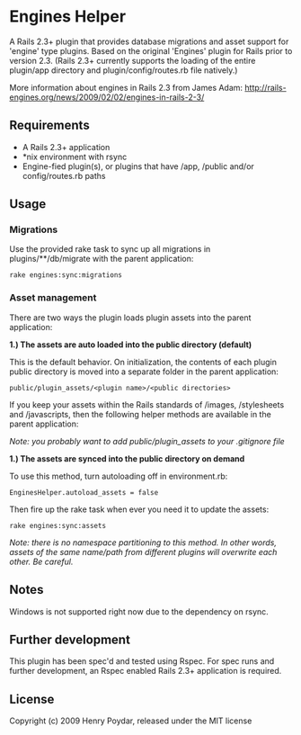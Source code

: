 # Engines Helper

A Rails 2.3+ plugin that provides database migrations and asset support for 'engine' type plugins. Based on the original 'Engines' plugin for Rails prior to version 2.3. (Rails 2.3+ currently supports the loading of the entire plugin/app directory and plugin/config/routes.rb file natively.)

More information about engines in Rails 2.3 from James Adam: http://rails-engines.org/news/2009/02/02/engines-in-rails-2-3/

## Requirements

* A Rails 2.3+ application
* *nix environment with rsync
* Engine-fied plugin(s), or plugins that have /app, /public and/or config/routes.rb paths

## Usage

### Migrations

Use the provided rake task to sync up all migrations in plugins/**/db/migrate with the parent application:

    rake engines:sync:migrations

### Asset management

There are two ways the plugin loads plugin assets into the parent application:

**1.) The assets are auto loaded into the public directory (default)**

This is the default behavior. On initialization, the contents of each plugin public directory is moved into a separate folder in the parent application:

    public/plugin_assets/<plugin name>/<public directories>
    
If you keep your assets within the Rails standards of /images, /stylesheets and /javascripts, then the following helper methods are available in the parent application:

*Note: you probably want to add public/plugin_assets to your .gitignore file*


**1.) The assets are synced into the public directory on demand**

To use this method, turn autoloading off in environment.rb:

    EnginesHelper.autoload_assets = false
    
Then fire up the rake task when ever you need it to update the assets:

    rake engines:sync:assets

*Note: there is no namespace partitioning to this method. In other words, assets of the same name/path from different plugins will overwrite each other. Be careful.*


## Notes

Windows is not supported right now due to the dependency on rsync.

## Further development

This plugin has been spec'd and tested using Rspec.  For spec runs and further development, an Rspec enabled Rails 2.3+ application is required.

## License

Copyright (c) 2009 Henry Poydar, released under the MIT license
